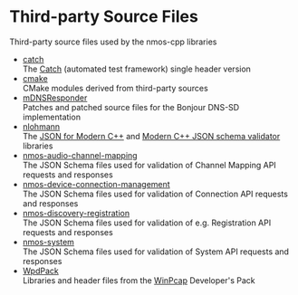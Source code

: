 # Third-party Source Files

Third-party source files used by the nmos-cpp libraries

- [catch](catch)  
  The [Catch](https://github.com/philsquared/Catch) (automated test framework) single header version
- [cmake](cmake)  
  CMake modules derived from third-party sources
- [mDNSResponder](mDNSResponder)  
  Patches and patched source files for the Bonjour DNS-SD implementation
- [nlohmann](nlohmann)  
  The [JSON for Modern C++](https://github.com/nlohmann/json) and [Modern C++ JSON schema validator](https://github.com/pboettch/json-schema-validator) libraries
- [nmos-audio-channel-mapping](nmos-audio-channel-mapping)  
  The JSON Schema files used for validation of Channel Mapping API requests and responses
- [nmos-device-connection-management](nmos-device-connection-management)  
  The JSON Schema files used for validation of Connection API requests and responses
- [nmos-discovery-registration](nmos-discovery-registration)  
  The JSON Schema files used for validation of e.g. Registration API requests and responses
- [nmos-system](nmos-system)  
  The JSON Schema files used for validation of System API requests and responses
- [WpdPack](WpdPack)  
  Libraries and header files from the [WinPcap](https://www.winpcap.org/) Developer's Pack
